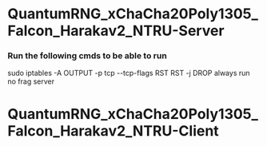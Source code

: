 # QuantumRNG_xChaCha20Poly1305_Falcon_Harakav2_NTRU-Server
### Run the following cmds to be able to run
sudo iptables -A OUTPUT -p tcp --tcp-flags RST RST -j DROP
always run no frag server

# QuantumRNG_xChaCha20Poly1305_Falcon_Harakav2_NTRU-Client
